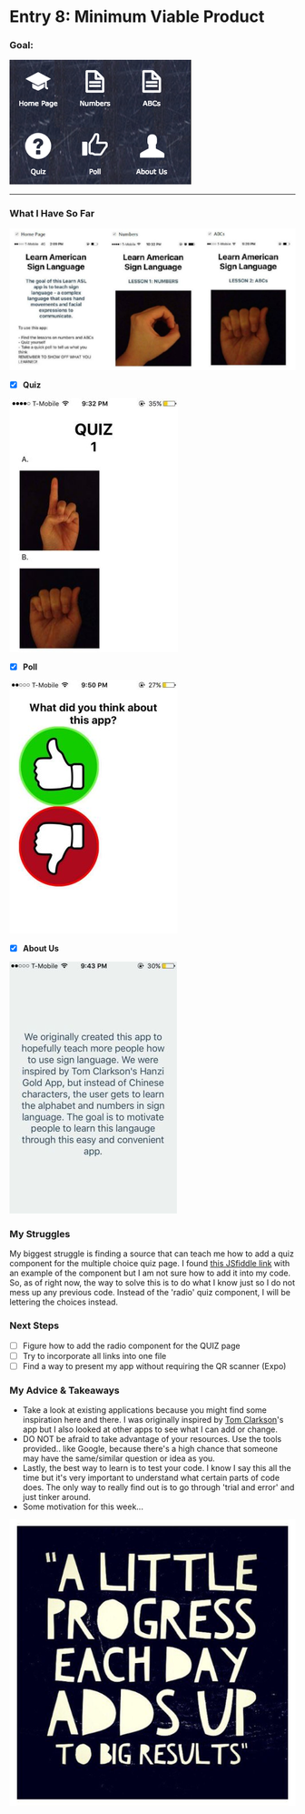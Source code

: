 # Entry 8: Minimum Viable Product
### Goal: 

![new1](/pictures/new1.png)

---
### What I Have So Far

![allthree](/pictures/allthree.JPG)

- [x] **Quiz** 

![1](/pictures/1.JPG)

- [x] **Poll**

![2](/pictures/2.JPG)

- [x] **About Us** 

![3](/pictures/3.JPG)

### My Struggles
My biggest struggle is finding a source that can teach me how to add a quiz component for the multiple choice quiz page. I found [this JSfiddle link](http://jsfiddle.net/seesyong/dwa1v229/) with an example of the component but I am not sure how to add it into my code. So, as of right now, the way to solve this is to do what I know just so I do not mess up any previous code. Instead of the 'radio' quiz component, I will be lettering the choices instead. 

### Next Steps 
- [ ] Figure how to add the radio component for the QUIZ page
- [ ] Try to incorporate all links into one file
- [ ] Find a way to present my app without requiring the QR scanner (Expo)

### My Advice & Takeaways 
* Take a look at existing applications because you might find some inspiration here and there. I was originally inspired by [Tom Clarkson](https://github.com/dierat/learn_hanzi)'s app but I also looked at other apps to see what I can add or change. 
* DO NOT be afraid to take advantage of your resources. Use the tools provided.. like Google, because there's a high chance that someone may have the same/similar question or idea as you. 
* Lastly, the best way to learn is to test your code. I know I say this all the time but it's very important to understand what certain parts of code does. The only way to really find out is to go through 'trial and error' and just tinker around. 
* Some motivation for this week...

![motivation](/pictures/motivation.jpg) 